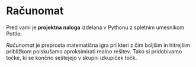 # Računomat 


Pred vami je **projektna naloga** izdelana v Pythonu z spletnim umesnikom Pottle. <p>
*Računomat* je preprosta matematična igra pri kteri z čim boljšim in hitrejšim približkom poiskušamo aproksimirati realno rešitev. Tako si pridobivamo točke, ki se končno seštejejo v skupni izkupiček točk. 
